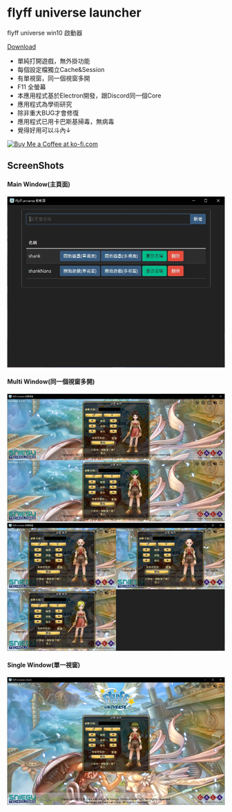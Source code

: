 # flyff universe launcher
 flyff universe win10 啟動器

[Download](https://github.com/yungming/flyff-universe-launcher/releases/download/1.0.4/flyff.universe.launcher.rar)

- 單純打開遊戲，無外掛功能
- 每個設定檔獨立Cache&Session
- 有單視窗，同一個視窗多開
- F11 全螢幕
- 本應用程式基於Electron開發，跟Discord同一個Core
- 應用程式為學術研究
- 除非重大BUG才會修復 
- 應用程式已用卡巴斯基掃毒，無病毒
- 覺得好用可以斗內↓

<a href='https://ko-fi.com/Z8Z7GSFJE' target='_blank'><img height='36' style='border:0px;height:36px;' src='https://storage.ko-fi.com/cdn/kofi2.png?v=3' border='0' alt='Buy Me a Coffee at ko-fi.com' /></a>

## ScreenShots
#### Main Window(主頁面)
![main window](screenShots/main.jpg)
#### Multi Window(同一個視窗多開)
![multiWindows.jpg](screenShots/multiWindows.jpg)
![multiWindow-2.jpg](screenShots%2FmultiWindow-2.jpg)
#### Single Window(單一視窗)
![singleWindow.jpg](screenShots/singleWindow.jpg)
